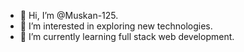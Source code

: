- 👋 Hi, I’m @Muskan-125.
- 👀 I’m interested in exploring new technologies.
- 🌱 I’m currently learning full stack web development.
<!---
Muskan-125/Muskan-125 is a ✨ special ✨ repository because its `README.md` (this file) appears on your GitHub profile.
You can click the Preview link to take a look at your changes.
--->
